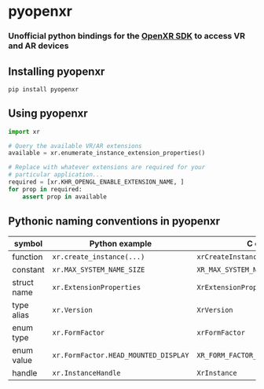 # pyopenxr
### Unofficial python bindings for the [OpenXR SDK](https://github.com/KhronosGroup/OpenXR-SDK) to access VR and AR devices

## Installing pyopenxr

``pip install pyopenxr``

## Using pyopenxr

```python
import xr

# Query the available VR/AR extensions
available = xr.enumerate_instance_extension_properties()

# Replace with whatever extensions are required for your
# particular application...
required = [xr.KHR_OPENGL_ENABLE_EXTENSION_NAME, ]
for prop in required:
    assert prop in available
```

## Pythonic naming conventions in pyopenxr

| symbol      | Python example                       | C example                             |
| ----------- | ------------------------------------ | ------------------------------------- |
| function    | `xr.create_instance(...)`            | `xrCreateInstance(...)`               |
| constant    | `xr.MAX_SYSTEM_NAME_SIZE`            | `XR_MAX_SYSTEM_NAME_SIZE`             |
| struct name | `xr.ExtensionProperties`             | `XrExtensionProperties`               |
| type alias  | `xr.Version`                         | `XrVersion`                           |
| enum type   | `xr.FormFactor`                      | `xrFormFactor`                        |
| enum value  | `xr.FormFactor.HEAD_MOUNTED_DISPLAY` | `XR_FORM_FACTOR_HEAD_MOUNTED_DISPLAY` |
| handle      | `xr.InstanceHandle`                  | `XrInstance`                          |
